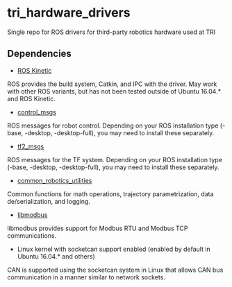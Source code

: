 # tri_hardware_drivers
Single repo for ROS drivers for third-party robotics hardware used at TRI

## Dependencies

- [ROS Kinetic](http://ros.org)

ROS provides the build system, Catkin, and IPC with the driver. May work with other ROS variants, but has not been tested outside of Ubuntu 16.04.* and ROS Kinetic.

- [control_msgs](http://wiki.ros.org/control_msgs)

ROS messages for robot control. Depending on your ROS installation type (-base, -desktop, -desktop-full), you may need to install these separately.

- [tf2_msgs](http://wiki.ros.org/tf2_msgs)

ROS messages for the TF system. Depending on your ROS installation type (-base, -desktop, -desktop-full), you may need to install these separately.

- [common_robotics_utilities](https://github.com/ToyotaResearchInstitute/common_robotics_utilities)

Common functions for math operations, trajectory parametrization, data de/serialization, and logging.

- [libmodbus](http://libmodbus.org)

libmodbus provides support for Modbus RTU and Modbus TCP communications.

- Linux kernel with socketcan support enabled (enabled by default in Ubuntu 16.04.* and others)

CAN is supported using the socketcan system in Linux that allows CAN bus communication in a manner similar to network sockets.

